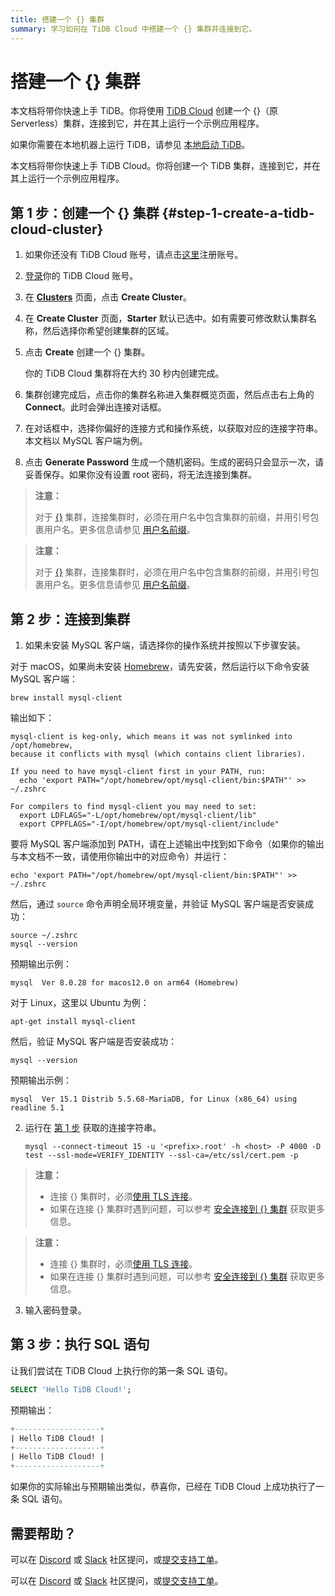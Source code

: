 ```yaml
---
title: 搭建一个 {} 集群
summary: 学习如何在 TiDB Cloud 中搭建一个 {} 集群并连接到它。
---
```


<!-- markdownlint-disable MD029 -->

# 搭建一个 {} 集群

<CustomContent platform="tidb">

本文档将带你快速上手 TiDB。你将使用 [TiDB Cloud](https://www.pingcap.com/tidb-cloud) 创建一个 {}（原 Serverless）集群，连接到它，并在其上运行一个示例应用程序。

如果你需要在本地机器上运行 TiDB，请参见 [本地启动 TiDB](/quick-start-with-tidb.md)。

</CustomContent>

<CustomContent platform="tidb-cloud">

本文档将带你快速上手 TiDB Cloud。你将创建一个 TiDB 集群，连接到它，并在其上运行一个示例应用程序。

</CustomContent>

## 第 1 步：创建一个 {} 集群 {#step-1-create-a-tidb-cloud-cluster}

1. 如果你还没有 TiDB Cloud 账号，请点击[这里](https://tidbcloud.com/free-trial)注册账号。

2. [登录](https://tidbcloud.com/)你的 TiDB Cloud 账号。

3. 在 [**Clusters**](https://tidbcloud.com/console/clusters) 页面，点击 **Create Cluster**。

4. 在 **Create Cluster** 页面，**Starter** 默认已选中。如有需要可修改默认集群名称，然后选择你希望创建集群的区域。

5. 点击 **Create** 创建一个 {} 集群。

    你的 TiDB Cloud 集群将在大约 30 秒内创建完成。

6. 集群创建完成后，点击你的集群名称进入集群概览页面，然后点击右上角的 **Connect**。此时会弹出连接对话框。

7. 在对话框中，选择你偏好的连接方式和操作系统，以获取对应的连接字符串。本文档以 MySQL 客户端为例。

8. 点击 **Generate Password** 生成一个随机密码。生成的密码只会显示一次，请妥善保存。如果你没有设置 root 密码，将无法连接到集群。

<CustomContent platform="tidb">

> **注意：**
>
> 对于 [{}](https://docs.pingcap.com/tidbcloud/select-cluster-tier#tidb-cloud-serverless) 集群，连接集群时，必须在用户名中包含集群的前缀，并用引号包裹用户名。更多信息请参见 [用户名前缀](https://docs.pingcap.com/tidbcloud/select-cluster-tier#user-name-prefix)。

</CustomContent>

<CustomContent platform="tidb-cloud">

> **注意：**
>
> 对于 [{}](https://docs.pingcap.com/tidbcloud/select-cluster-tier#tidb-cloud-serverless) 集群，连接集群时，必须在用户名中包含集群的前缀，并用引号包裹用户名。更多信息请参见 [用户名前缀](/tidb-cloud/select-cluster-tier.md#user-name-prefix)。

</CustomContent>

## 第 2 步：连接到集群

1. 如果未安装 MySQL 客户端，请选择你的操作系统并按照以下步骤安装。

<SimpleTab>

<div label="macOS">

对于 macOS，如果尚未安装 [Homebrew](https://brew.sh/index)，请先安装，然后运行以下命令安装 MySQL 客户端：

```shell
brew install mysql-client
```

输出如下：

```
mysql-client is keg-only, which means it was not symlinked into /opt/homebrew,
because it conflicts with mysql (which contains client libraries).

If you need to have mysql-client first in your PATH, run:
  echo 'export PATH="/opt/homebrew/opt/mysql-client/bin:$PATH"' >> ~/.zshrc

For compilers to find mysql-client you may need to set:
  export LDFLAGS="-L/opt/homebrew/opt/mysql-client/lib"
  export CPPFLAGS="-I/opt/homebrew/opt/mysql-client/include"
```

要将 MySQL 客户端添加到 PATH，请在上述输出中找到如下命令（如果你的输出与本文档不一致，请使用你输出中的对应命令）并运行：

```shell
echo 'export PATH="/opt/homebrew/opt/mysql-client/bin:$PATH"' >> ~/.zshrc
```

然后，通过 `source` 命令声明全局环境变量，并验证 MySQL 客户端是否安装成功：

```shell
source ~/.zshrc
mysql --version
```

预期输出示例：

```
mysql  Ver 8.0.28 for macos12.0 on arm64 (Homebrew)
```

</div>

<div label="Linux">

对于 Linux，这里以 Ubuntu 为例：

```shell
apt-get install mysql-client
```

然后，验证 MySQL 客户端是否安装成功：

```shell
mysql --version
```

预期输出示例：

```
mysql  Ver 15.1 Distrib 5.5.68-MariaDB, for Linux (x86_64) using readline 5.1
```

</div>

</SimpleTab>

2. 运行在 [第 1 步](#step-1-create-a-tidb-cloud-cluster) 获取的连接字符串。

    
    ```shell
    mysql --connect-timeout 15 -u '<prefix>.root' -h <host> -P 4000 -D test --ssl-mode=VERIFY_IDENTITY --ssl-ca=/etc/ssl/cert.pem -p
    ```

<CustomContent platform="tidb">

> **注意：**
>
> - 连接 {} 集群时，必须[使用 TLS 连接](https://docs.pingcap.com/tidbcloud/secure-connections-to-serverless-clusters)。
> - 如果在连接 {} 集群时遇到问题，可以参考 [安全连接到 {} 集群](https://docs.pingcap.com/tidbcloud/secure-connections-to-serverless-clusters) 获取更多信息。

</CustomContent>

<CustomContent platform="tidb-cloud">

> **注意：**
>
> - 连接 {} 集群时，必须[使用 TLS 连接](/tidb-cloud/secure-connections-to-serverless-clusters.md)。
> - 如果在连接 {} 集群时遇到问题，可以参考 [安全连接到 {} 集群](/tidb-cloud/secure-connections-to-serverless-clusters.md) 获取更多信息。

</CustomContent>

3. 输入密码登录。

## 第 3 步：执行 SQL 语句

让我们尝试在 TiDB Cloud 上执行你的第一条 SQL 语句。

```sql
SELECT 'Hello TiDB Cloud!';
```

预期输出：

```sql
+-------------------+
| Hello TiDB Cloud! |
+-------------------+
| Hello TiDB Cloud! |
+-------------------+
```

如果你的实际输出与预期输出类似，恭喜你，已经在 TiDB Cloud 上成功执行了一条 SQL 语句。

## 需要帮助？

<CustomContent platform="tidb">

可以在 [Discord](https://discord.gg/DQZ2dy3cuc?utm_source=doc) 或 [Slack](https://slack.tidb.io/invite?team=tidb-community&channel=everyone&ref=pingcap-docs) 社区提问，或[提交支持工单](/support.md)。

</CustomContent>

<CustomContent platform="tidb-cloud">

可以在 [Discord](https://discord.gg/DQZ2dy3cuc?utm_source=doc) 或 [Slack](https://slack.tidb.io/invite?team=tidb-community&channel=everyone&ref=pingcap-docs) 社区提问，或[提交支持工单](https://tidb.support.pingcap.com/)。

</CustomContent>
